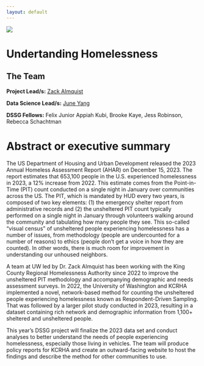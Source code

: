 ```yaml
---
layout: default
---
```


<img src="{{ site.url }}{{ site.baseurl }}/assets/img/eScience.png">


# Undertanding Homelessness

## The Team

**Project Lead/s:** [Zack Almquist](https://depts.washington.edu/zalmquist/)

**Data Science Lead/s:** [June Yang](https://escience.washington.edu/member/june-yang/)

**DSSG Fellows:** Felix Junior Appiah Kubi, Brooke Kaye, Jess Robinson, Rebecca Schachtman

# Abstract or executive summary

The US Department of Housing and Urban Development released the 2023 Annual Homeless Assessment Report (AHAR) on December 15, 2023. The report estimates that 653,100 people in the U.S. experienced homelessness in 2023, a 12% increase from 2022. This estimate comes from the Point-in-Time (PIT) count conducted on a single night in January over communities across the US. The PIT, which is mandated by HUD every two years, is composed of two key elements: (1) the emergency shelter report from administrative records and (2) the unsheltered PIT count typically performed on a single night in January through volunteers walking around the community and tabulating how many people they see. This so-called “visual census” of unsheltered people experiencing homelessness has a number of issues, from methodology (people are undercounted for a number of reasons) to ethics (people don’t get a voice in how they are counted). In other words, there is much room for improvement in understanding our unhoused neighbors.

A team at UW led by Dr. Zack Almquist has been working with the King County Regional Homelessness Authority since 2022 to improve the unsheltered PIT methodology and accompanying demographic and needs assessment surveys. In 2022, the University of Washington and KCRHA implemented a novel, network-based method for counting the unsheltered people experiencing homelessness known as Respondent-Driven Sampling. That was followed by a larger pilot study conducted in 2023, resulting in a dataset containing rich network and demographic information from 1,100+ sheltered and unsheltered people. 

This year’s DSSG project will finalize the 2023 data set and conduct analyses to better understand the needs of people experiencing homelessness, especially those living in vehicles. The team will produce policy reports for KCRHA and create an outward-facing website to host the findings and describe the method for other communities to use.
